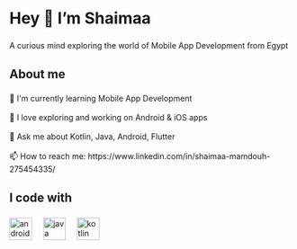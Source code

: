 <h1 align="left">Hey 👋 I’m Shaimaa</h1>

###

<p align="left">A curious mind exploring the world of Mobile App Development from Egypt</p>

###

<h2 align="left">About me</h2>

###

<p align="left">🚀 I'm currently learning Mobile App Development<br><br>📝 I love exploring and working on Android & iOS apps<br><br>💬 Ask me about Kotlin, Java, Android, Flutter<br><br>📫 How to reach me: https://www.linkedin.com/in/shaimaa-mamdouh-275454335/</p>

###

<h2 align="left">I code with</h2>

###

<div align="left">
  <img src="https://cdn.jsdelivr.net/gh/devicons/devicon/icons/android/android-original.svg" height="40" alt="android logo"  />
  <img width="12" />
  <img src="https://cdn.jsdelivr.net/gh/devicons/devicon/icons/java/java-original.svg" height="40" alt="java logo"  />
  <img width="12" />
  
  <img src="https://cdn.jsdelivr.net/gh/devicons/devicon/icons/kotlin/kotlin-original.svg" height="40" alt="kotlin logo"  />
</div>

###

